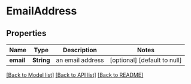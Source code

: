 # EmailAddress
## Properties

| Name | Type | Description | Notes |
|------------ | ------------- | ------------- | -------------|
| **email** | **String** | an email address | [optional] [default to null] |

[[Back to Model list]](../README.md#documentation-for-models) [[Back to API list]](../README.md#documentation-for-api-endpoints) [[Back to README]](../README.md)

